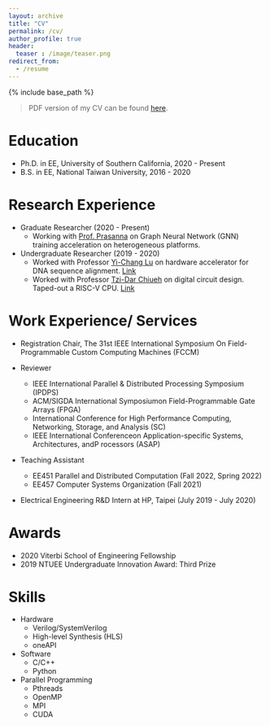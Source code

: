 ```yaml
---
layout: archive
title: "CV"
permalink: /cv/
author_profile: true
header:
  teaser : /image/teaser.png
redirect_from:
  - /resume
---
```


{% include base_path %}
> PDF version of my CV can be found [here](/files/cv.pdf).

Education
======
* Ph.D. in EE, University of Southern California, 2020 - Present
* B.S. in EE, National Taiwan University, 2016 - 2020

Research Experience
======
* Graduate Researcher (2020 - Present)
  * Working with [Prof. Prasanna](https://sites.usc.edu/prasanna/) on Graph Neural Network (GNN) training acceleration on heterogeneous platforms.
* Undergraduate Researcher (2019 - 2020)
  * Worked with Professor [Yi-Chang Lu](https://sites.google.com/view/ldps-giee-ntu/home/advisor/) on hardware accelerator for DNA sequence alignment. [Link](https://github.com/jasonlin316/Systolic-Array-for-Smith-Waterman) 
  * Worked with Professor [Tzi-Dar Chiueh](http://dodger.ee.ntu.edu.tw/faculty.htm) on digital circuit design. Taped-out a RISC-V CPU. [Link](https://github.com/jasonlin316/RISC-V-CPU)

Work Experience/ Services
======
* Registration Chair, The 31st IEEE International Symposium On Field-Programmable Custom Computing Machines (FCCM)

* Reviewer
  * IEEE International Parallel & Distributed Processing Symposium (IPDPS)
  * ACM/SIGDA International Symposiumon Field-Programmable Gate Arrays (FPGA)
  * International Conference for High Performance Computing, Networking, Storage, and Analysis (SC)
  * IEEE International Conferenceon Application-specific Systems, Architectures, andP rocessors (ASAP)

* Teaching Assistant
  * EE451 Parallel and Distributed Computation (Fall 2022, Spring 2022)
  * EE457 Computer Systems Organization (Fall 2021)

* Electrical Engineering R&D Intern at HP, Taipei (July 2019 - July 2020)

Awards
======
* 2020 Viterbi School of Engineering Fellowship
* 2019 NTUEE Undergraduate Innovation Award: Third Prize

Skills
======
* Hardware
  * Verilog/SystemVerilog
  * High-level Synthesis (HLS)
  * oneAPI
* Software
  * C/C++
  * Python
* Parallel Programming 
  * Pthreads
  * OpenMP
  * MPI
  * CUDA
